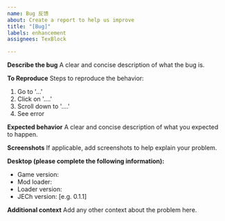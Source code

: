 ```yaml
---
name: Bug 反馈
about: Create a report to help us improve
title: "[Bug]"
labels: enhancement
assignees: TexBlock

---
```


**Describe the bug**
A clear and concise description of what the bug is.

**To Reproduce**
Steps to reproduce the behavior:
1. Go to '...'
2. Click on '....'
3. Scroll down to '....'
4. See error

**Expected behavior**
A clear and concise description of what you expected to happen.

**Screenshots**
If applicable, add screenshots to help explain your problem.

**Desktop (please complete the following information):**
 - Game version:
 - Mod loader: 
 - Loader version:
 - JECh version: [e.g. 0.1.1]

**Additional context**
Add any other context about the problem here.
